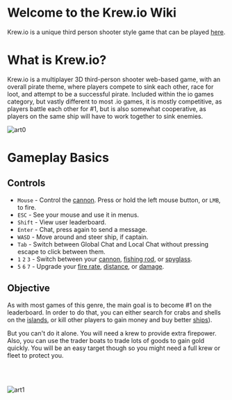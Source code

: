 # Welcome to the Krew.io Wiki
Krew.io is a unique third person shooter style game that can be played [here](https://krew.io).


# What is Krew.io?
Krew.io is a multiplayer 3D third-person shooter web-based game, with an overall pirate theme, where players compete to sink each other, race for loot, and attempt to be a successful pirate. Included within the io games category, but vastly different to most .io games, it is mostly competitive, as players battle each other for #1, but is also somewhat cooperative, as players on the same ship will have to work together to sink enemies.

![art0](/assets/img/art0.png)


# Gameplay Basics

## Controls
* `Mouse` -  Control the [cannon](/pages/tools/cannon.md). Press or hold the left mouse button, or `LMB`, to fire.
* `ESC` - See your mouse and use it in menus.
* `Shift` - View user leaderboard.
* `Enter` - Chat, press again to send a message.
* `WASD` - Move around and steer ship, if captain.
* `Tab` - Switch between Global Chat and Local Chat without pressing escape to click between them.
* `1` `2` `3` - Switch between your [cannon](/pages/tools/cannon.md), [fishing rod](/pages/tools/fishingrod.md), or [spyglass](/pages/tools/spyglass.md).
* `5` `6` `7` - Upgrade your [fire rate](/pages/upgrades/firerate.md), [distance](/pages/upgrades/distance.md), or [damage](/pages/upgrades/damage.md).

## Objective
As with most games of this genre, the main goal is to become #1 on the leaderboard. In order to do that, you can either search for crabs and shells on the [islands](/pages/islands.md), or kill other players to gain money and buy better [ships](/pages/ships.md)).

But you can't do it alone. You will need a krew to provide extra firepower. Also, you can use the trader boats to trade lots of goods to gain gold quickly. You will be an easy target though so you might need a full krew or fleet to protect you.

<br><br>

![art1](../assets/img/art1.png)